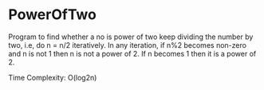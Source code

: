 # PowerOfTwo

Program to find whether a no is power of two
keep dividing the number by two, i.e, do n = n/2 iteratively. In any iteration, if n%2 becomes non-zero and n is not 1 then n is not a power of 2. If n becomes 1 then it is a power of 2. 

Time Complexity: O(log2n)
